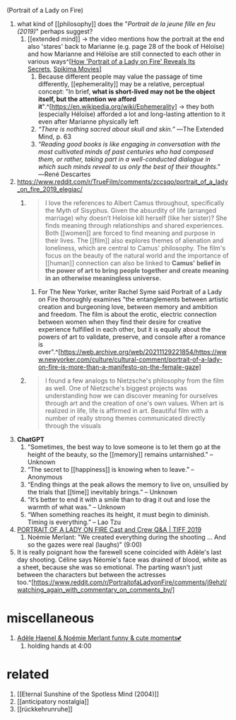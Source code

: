 (Portrait of a Lady on Fire)

1. what kind of [[philosophy]] does the "_Portrait de la jeune fille en feu (2019)_" perhaps suggest?
	1. [[extended mind]] → the video mentions how the portrait at the end also 'stares' back to Marianne (e.g. page 28 of the book of Héloïse) and how Marianne and Héloïse are still connected to each other in various ways^[[How 'Portrait of a Lady on Fire' Reveals Its Secrets](https://www.youtube.com/watch?v=wq09zsqgFOc), [Spikima Movies](https://www.youtube.com/@SpikimaMovies)]
		1. Because different people may value the passage of time differently, [[ephemerality]] may be a relative, perceptual concept: "In brief, **what is short-lived may not be the object itself, but the attention we afford it**".^[https://en.wikipedia.org/wiki/Ephemerality] → they both (especially Héloïse) afforded a lot and long-lasting attention to it even after Marianne physically left
		2. _“There is nothing sacred about skull and skin.”_ ―The Extended Mind, p. 63
		3. “_Reading good books is like engaging in conversation with the most cultivated minds of past centuries who had composed them, or rather, taking part in a well-conducted dialogue in which such minds reveal to us only the best of their thoughts_.” ―René Descartes
2. https://www.reddit.com/r/TrueFilm/comments/zccsqo/portrait_of_a_lady_on_fire_2019_elegiac/
	1. >I love the references to Albert Camus throughout, specifically the Myth of Sisyphus. Given the absurdity of life (arranged marriage) why doesn’t Heloise kill herself (like her sister)? She finds meaning through relationships and shared experiences. Both [[women]] are forced to find meaning and purpose in their lives. The [[film]] also explores themes of alienation and loneliness, which are central to Camus' philosophy. The film's focus on the beauty of the natural world and the importance of [[human]] connection can also be linked to **Camus' belief in the power of art to bring people together and create meaning in an otherwise meaningless universe.**
		1. For The New Yorker, writer Rachel Syme said Portrait of a Lady on Fire thoroughly examines "the entanglements between artistic creation and burgeoning love, between memory and ambition and freedom. The film is about the erotic, electric connection between women when they find their desire for creative experience fulfilled in each other, but it is equally about the powers of art to validate, preserve, and console after a romance is over".^[https://web.archive.org/web/20211129221854/https://www.newyorker.com/culture/cultural-comment/portrait-of-a-lady-on-fire-is-more-than-a-manifesto-on-the-female-gaze]
	2. >I found a few analogs to Nietzsche's philosophy from the film as well. One of Nietzsche's biggest projects was understanding how we can discover meaning for ourselves through art and the creation of one's own values. When art is realized in life, life is affirmed in art. Beautiful film with a number of really strong themes communicated directly through the visuals
3. **ChatGPT**
	1. "Sometimes, the best way to love someone is to let them go at the height of the beauty, so the [[memory]] remains untarnished." – Unknown
	2. “The secret to [[happiness]] is knowing when to leave.” – Anonymous
	3. “Ending things at the peak allows the memory to live on, unsullied by the trials that [[time]] inevitably brings.” – Unknown
	4. “It’s better to end it with a smile than to drag it out and lose the warmth of what was.” – Unknown
	5. “When something reaches its height, it must begin to diminish. Timing is everything.” – Lao Tzu
6. [PORTRAIT OF A LADY ON FIRE Cast and Crew Q&A | TIFF 2019](https://www.youtube.com/watch?v=88L8pIEr1nk)
	1. Noémie Merlant: "We created everything during the shooting ... And so the gazes were real (laughs)" (9:00)
2. It is really poignant how the farewell scene coincided with Adèle's last day shooting. Céline says Néomie's face was drained of blood, white as a sheet, because she was so emotional. The parting wasn't just between the characters but between the actresses too.^[https://www.reddit.com/r/PortraitofaLadyonFire/comments/j9ehzl/watching_again_with_commentary_on_comments_by/]

# miscellaneous
1. [Adèle Haenel & Noémie Merlant funny & cute moments💕](https://www.youtube.com/watch?v=sR6BNR5LMU8)
	1. holding hands at 4:00

# related
1. [[Eternal Sunshine of the Spotless Mind (2004)]]
2. [[anticipatory nostalgia]]
3. [[rückkehrunruhe]]